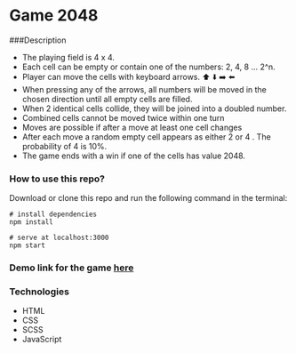 # Game 2048
###Description
- The playing field is 4 x 4.
- Each cell can be empty or contain one of the numbers: 2, 4, 8 ... 2^n.
- Player can move the cells with keyboard arrows. ⬆️ ⬇️ ➡️ ⬅️
- When pressing any of the arrows, all numbers will be moved in the chosen direction until all empty cells are filled.
- When 2 identical cells collide, they will be joined into a doubled number.
- Combined cells cannot be moved twice within one turn
- Moves are possible if after a move at least one cell changes
- After each move a random empty cell appears as either 2 or 4 . The probability of 4 is 10%.
- The game ends with a win if one of the cells has value 2048.
### How to use this repo?
Download or clone this repo and run the following command in the terminal:
```
# install dependencies
npm install

# serve at localhost:3000
npm start
```
### Demo link for the game [here](https://yana-kotsulym.github.io/game-2048/)
### Technologies
- HTML
- CSS
- SCSS
- JavaScript
